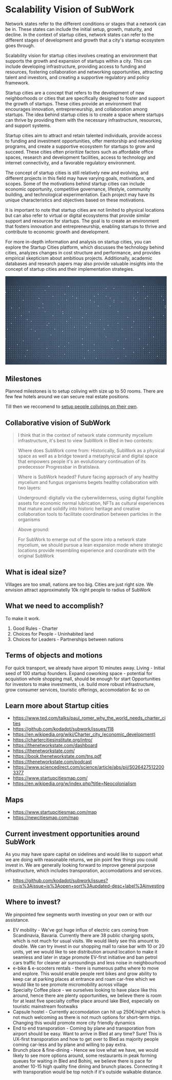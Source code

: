 # Scalability Vision of SubWork

Network states refer to the different conditions or stages that a network can be in. These states can include the initial setup, growth, maturity, and decline. In the context of startup cities, network states can refer to the different stages of development and growth that a city's startup ecosystem goes through.

Scalability vision for startup cities involves creating an environment that supports the growth and expansion of startups within a city. This can include developing infrastructure, providing access to funding and resources, fostering collaboration and networking opportunities, attracting talent and investors, and creating a supportive regulatory and policy framework.

Startup cities are a concept that refers to the development of new neighborhoods or cities that are specifically designed to foster and support the growth of startups. These cities provide an environment that encourages innovation, entrepreneurship, and collaboration among startups. The idea behind startup cities is to create a space where startups can thrive by providing them with the necessary infrastructure, resources, and support systems.

Startup cities aim to attract and retain talented individuals, provide access to funding and investment opportunities, offer mentorship and networking programs, and create a supportive ecosystem for startups to grow and succeed. These cities often prioritize factors such as affordable office spaces, research and development facilities, access to technology and internet connectivity, and a favorable regulatory environment.

The concept of startup cities is still relatively new and evolving, and different projects in this field may have varying goals, motivations, and scopes. Some of the motivations behind startup cities can include economic opportunity, competitive governance, lifestyle, community building, and technological experimentation. Each project may have its unique characteristics and objectives based on these motivations.

It is important to note that startup cities are not limited to physical locations but can also refer to virtual or digital ecosystems that provide similar support and resources for startups. The goal is to create an environment that fosters innovation and entrepreneurship, enabling startups to thrive and contribute to economic growth and development.

For more in-depth information and analysis on startup cities, you can explore the Startup Cities platform, which discusses the technology behind cities, analyzes changes in cost structure and performance, and provides empirical skepticism about ambitious projects. Additionally, academic databases and research papers may also provide valuable insights into the concept of startup cities and their implementation strategies.

![charter_cities](./pics/charter_cities.png.webp)


## Milestones

Planned milestones is to setup coliving with size up to 50 rooms. There are few few hotels around we can secure real estate positions.

Till then we reccomend to [setup people colivings on their own](./coliving-in-bled.md).


## Collaborative vision of SubWork

> I think that in the context of network state community mycelium infrastructure, it's best to view SubWork in Bled in two contexts:

> Where does SubWork come from:
> Historically, SubWork as a physical space as well as a bridge toward a metaphysical and digital space that empowers people it's an evolutionary continuation of its predecessor Progressbar in Bratislava.

> Where is SubWork headed?
> Future facing approach of any healthy mycelium and fungus organisms begets healthy collaboration with two layers:

> Underground: digitally via the cyberwilderness, using digital fungible assets for economic normal lubrication, NFTs as cultural experiences that mature and solidify into historic heritage and creative collaboration tools to facilitate coordination between particles in the organisms

> Above ground:

> For SubWork to emerge out of the spore into a network state mycelium, we should pursue a lean expansion mode where strategic locations provide resembling experience and coordinate with the original SubWork


What is ideal size?
---
Villages are too small, nations are too big. Cities are just right size. We envision attract approximatelly 10k right people to radius of SubWork


What we need to accomplish?
---
To make it work.

1. Good Rules - Charter
2. Choices for People - Uninhabited land
3. Choices for Leaders - Partnerships between nations

Terms of objects and motions
---
For quick transport, we already have airport 10 minutes away.
Living - Initial seed of 100 startup founders.
Expand coworking space - potential for acquistion whole shopping mall, should be enough for start
Opportunities for investors to make investments, i.e. build more robust infrastructure, grow consumer services, touristic offerings, accomodation &c so on

Learn more about Startup cities
---
- https://www.ted.com/talks/paul_romer_why_the_world_needs_charter_cities
- https://github.com/kodadot/subwork/issues/118
- https://en.wikipedia.org/wiki/Charter_city_(economic_development)
- https://chartercitiesinstitute.org/intro/
- https://thenetworkstate.com/dashboard
- https://thenetworkstate.com/
- https://book.thenetworkstate.com/tns.pdf
- https://thenetworkstate.com/podcast
- https://www.sciencedirect.com/science/article/abs/pii/S0264275122003377
- https://www.startupcitiesmap.com/
- https://en.wikipedia.org/w/index.php?title=Neocolonialism


Maps
---
- https://www.startupcitiesmap.com/map
- https://newcitiesmap.com/map


Current investment opportunities around SubWork
---
As you may have spare capital on sidelines and would like to support what we are doing with reasonable returns, we pin point few things you could invest in. 
We are generally looking forward to improve general purpose infrastructure, which includes transporation, accomodations and services. 
- https://github.com/kodadot/subwork/issues?q=is%3Aissue+is%3Aopen+sort%3Aupdated-desc+label%3Ainvesting

Where to invest?
---
We pinpointed few segments worth investing on your own or with our assistance.
- EV mobility - We've got huge influx of electric cars coming from Scandinavia, Bavaria. Currently there are 38 public charging spots, which is not much for usual visits. We would likely see this amount to double. We can try invest in our shopping mall to raise bar with 10 or 20 units, yet we would like to see distribution around location to make it seamless and later in stage promote EV-first initiative and ban petrol cars traffic for cleaner air surroundings and less noise in neighbourhood 
- e-bike & e-scooters rentals - there is numerous paths where to move and explore. This would enable people rent bikes and grow ability to keep car at parking places at entrance and roam car-free which we would like to see promote micromobility across village
- Specialty Coffee place - we ourselves looking to have place like this around, hence there are plenty opportunities, we believe there is room for at least five specialty coffee place around lake Bled, especially on touristic mainstream footwalks
- Capsule hostel - Currently accomodation can hit up 250€/night which is not much welcoming as there is not much options for short-term trips. Changing this would promote more city friendly dynamics
- End to end transporation - Coming by plane and transporation from airport should be easy. Want to arrive in Bled at any time? Sure! This is UX-first transporation and how to get over to Bled as majority people coming car-less and by plane and willing to pay extra.
- Brunch place & fine-dining - Hence we love what we have, we would likely to see more options around, some restaurants in peak forming queues for waiting in Bled and Bohinj, we believe there is pace for another 10-15 high quality fine dining and brunch places. Connecting it with transporation would be top notch if it's outside walkable distance.